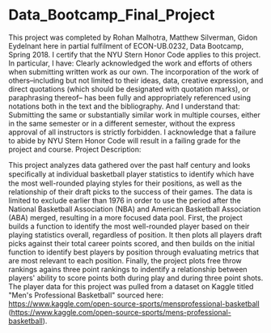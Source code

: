 # Data_Bootcamp_Final_Project

This project was completed by Rohan Malhotra, Matthew Silverman, Gidon Eydelnant here in partial fulfilment of ECON-UB.0232,
Data Bootcamp, Spring 2018. I certify that the NYU Stern Honor Code applies to this project.
In particular, I have:
Clearly acknowledged the work and efforts of others when submitting written work as our own.
The incorporation of the work of others–including but not limited to their ideas, data, creative
expression, and direct quotations (which should be designated with quotation marks), or paraphrasing thereof– has been fully and appropriately referenced using notations both in the text
and the bibliography.
And I understand that:
Submitting the same or substantially similar work in multiple courses, either in the same semester
or in a different semester, without the express approval of all instructors is strictly forbidden.
I acknowledge that a failure to abide by NYU Stern Honor Code will result in a failing grade for
the project and course.
Project Description:


This project analyzes data gathered over the past half century and looks speciﬁcally at individual basketball player statistics to identify which have the most well-rounded playing styles for their positions, as well as the relationship of their draft picks to the success of their games. The data is limited to exclude earlier than 1976 in order to use the period after the National Basketball Association (NBA) and American Basketball Association (ABA) merged, resulting in a more focused data pool. First, the project builds a function to identify the most well-rounded player based on their playing statistics overall, regardless of position. It then plots all players draft picks against their total career points scored, and then builds on the initial function to identify best players by position through evaluating metrics that are most relevant to each position. Finally, the project plots free throw rankings agains three point rankings to indentify a relationship between players' ability to score points both during play and during three point shots. The player data for this project was pulled from a dataset on Kaggle titled "Men's Professional Basketball" sourced here: https://www.kaggle.com/open-source-sports/mensprofessional-basketball (https://www.kaggle.com/open-source-sports/mens-professional-basketball).

